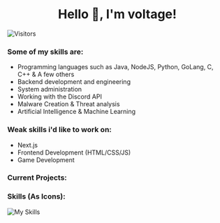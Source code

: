 <div align="center">
<h1>Hello 👋, I'm voltage!</h1>
</div>

![Visitors](https://komarev.com/ghpvc/?username=voltage-developer&color=0384fc)

### Some of my skills are:
- Programming languages such as Java, NodeJS, Python, GoLang, C, C++ & A few others
- Backend development and engineering
- System administration
- Working with the Discord API
- Malware Creation & Threat analysis
- Artificial Intelligence & Machine Learning


### Weak skills i'd like to work on:
- Next.js
- Frontend Development (HTML/CSS/JS)
- Game Development

### Current Projects:



### Skills (As Icons):
![My Skills](https://skillicons.dev/icons?i=java,bash,cloudflare,tensorflow,discord,bots,go,express,gradle,lua,vim,mysql,py,sqlite,selenium,c,cpp,firebase,git&perline=7)
